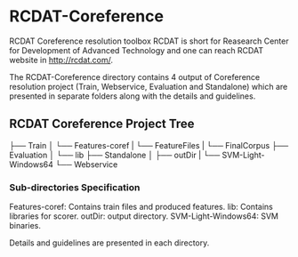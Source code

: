 # RCDAT-Coreference
RCDAT Coreference resolution toolbox
RCDAT is short for Reasearch Center for Development of Advanced Technology and one can reach RCDAT website in http://rcdat.com/.

The RCDAT-Coreference directory contains 4 output of Coreference resolution project (Train, Webservice, Evaluation and Standalone) which are presented in separate folders along with the details and guidelines.

## RCDAT Coreference Project Tree

├── Train 
│ └── Features-coref
|    └── FeatureFiles
|    └── FinalCorpus
├── Evaluation
│ └── lib
├── Standalone 
│ ├── outDir
| └── SVM-Light-Windows64
└── Webservice

### Sub-directories Specification
Features-coref: Contains train files and produced features.
lib: Contains libraries for scorer.
outDir: output directory.
SVM-Light-Windows64: SVM binaries.

Details and guidelines are presented in each directory.
